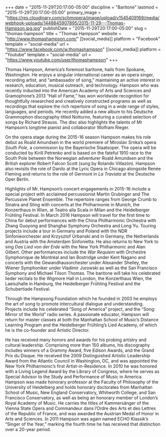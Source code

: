 +++
date = "2015-11-29T20:17:00-05:00"
discipline = "Baritone"
lastmod = "2015-11-29T20:17:00-05:00"
primary_image = "https://res.cloudinary.com/schmopera/image/upload/v1545409169/media/webhook-uploads/1448845907895/2015-11-29---Thomas-Hampson.jpg.jpg"
publishDate = "2015-11-29T20:17:00-05:00"
slug = "thomas-hampson"
title = "Thomas Hampson"
website = "http://www.thomashampson.com/"
[[social_media]]
platform = "Facebook"
template = "social-media"
url = "https://www.facebook.com/w.thomashampson"
[[social_media]]
platform = "Youtube"
template = "social-media"
url = "https://www.youtube.com/user/thomashampson"
+++

Thomas Hampson, America’s foremost baritone, hails from Spokane, Washington. He enjoys a singular international career as an opera singer, recording artist, and “ambassador of song,” maintaining an active interest in research, education, musical outreach, and technology. Hampson who was recently inducted into the American Academy of Arts and Sciences and Gramophone’s 2013 “Hall of Fame,” has won worldwide recognition for thoughtfully researched and creatively constructed programs as well as recordings that explore the rich repertoire of song in a wide range of styles, languages, and periods. He recently added a new album to his Deutsche Grammophon discography titled Notturno, featuring a curated selection of songs by Richard Strauss. The disc also highlights the talents of Mr Hampson’s longtime pianist and collaborator Wolfram Rieger.

On the opera stage during the 2015-16 season Hampson makes his role debut as Roald Amundsen in the world premiere of Miroslav Srnka’s opera *South Pole*, a commission by the Bayerische Staatsoper. The opera will be conducted by Kirill Petrenko and is based on the fateful 1910 race to the South Pole between the Norwegian adventurer Roald Amundsen and the British explorer Robert Falcon Scott (sung by Rolando Villazón). Hampson also revisits the role of Danilo at the Lyric Opera in Chicago alongside Renée Fleming and returns to the role of Germont in *La Traviata* at the Deutsche Oper Berlin.

Highlights of Mr. Hampson’s concert engagements in 2015-16 include a special project with acclaimed percussionist Martin Grubinger and The Percussive Planet Ensemble. The repertoire ranges from George Crumb to Sinatra and Sting with concerts at the Philharmonie in Munich, the Konzerthaus in Wien, at Teatro alla Scala in Milan and the Heidelberger Frühling Festival. In March 2016 Hampson will travel for the first time to China for debut performances with the China Philharmonic Orchestra with Zhang Guoyong and Shanghai Symphony Orchestra and Long Yu. Touring projects include a tour in Germany and Poland with the NDR Sinfonieorchester and Krzysztof Urbanski and in Germany, the Netherlands and Austria with the Amsterdam Sinfonietta. He also returns to New York to sing *Das Lied von der Erde* with the New York Philharmonic and Alan Gilbert. Other performances include the *War Requiem* with Orchestre Symphonique de Montréal and Ian Bostridge under Kent Nagano and concerts with the Gewandhausorchester under Alexander Shelley, the Wiener Symphoniker under Vladimir Jurowski as well as the San Francisco Symphony and Michael Tilson Thomas. The baritone will take his celebrated lieder recitals to the Wigmore Hall in London, the Konzerthaus Wien, the Laeiszhalle in Hamburg, the Heidelberger Frühling Festival and the Schubertiade Festival.

Through the Hampsong Foundation which he founded in 2003 he employs the art of song to promote intercultural dialogue and understanding. Projects include his celebrated “Song of America” project, and the “Song: Mirror of the World” radio series. A passionate educator, Hampson will return for master classes at both the Manhattan School of Music’s Distance Learning Program and the Heidelberger Frühling’s Lied Academy, of which he is the co-founder and Artistic Director.

He has received many honors and awards for his probing artistry and cultural leadership. Comprising more than 150 albums, his discography includes winners of a Grammy Award, five Edison Awards, and the Grand Prix du Disque. He received the 2009 Distinguished Artistic Leadership Award from the Atlantic Council in Washington, DC, and was appointed the New York Philharmonic’s first Artist-in-Residence. In 2010 he was honored with a Living Legend Award by the Library of Congress, where he serves as Special Advisor to the Study and Performance of Music in America. Hampson was made honorary professor at the Faculty of Philosophy of the University of Heidelberg and holds honorary doctorates from Manhattan School of Music, New England Conservatory, Whitworth College, and San Francisco Conservatory, as well as being an honorary member of London’s Royal Academy of Music. He carries the titles of Kammersänger of the Vienna State Opera and Commandeur dans l’Ordre des Arts et des Lettres of the Republic of France, and was awarded the Austrian Medal of Honor in Arts and Sciences. In 2011 Hampson was again named ECHO Klassik’s “Singer of the Year,” marking the fourth time he has received that distinction over a 20-year period.
